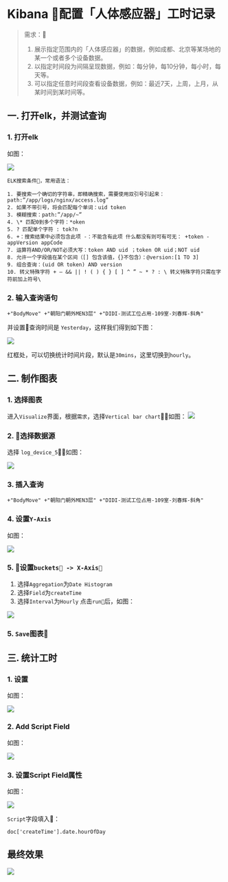 # Kibana 配置「人体感应器」工时记录

> 需求：
> 1. 展示指定范围内的「人体感应器」的数据，例如成都、北京等某场地的某一个或者多个设备数据。
> 2. 以指定时间段为间隔呈现数据，例如：每分钟，每10分钟，每小时，每天等。
> 3. 可以指定任意时间段查看设备数据，例如：最近7天，上周，上月，从某时间到某时间等。

## 一. 打开elk，并测试查询  

### 1. 打开elk 
如图：

![](2018-12-14-16-23-35.png)


```
ELK搜索条件，常用语法：

1. 要搜索一个确切的字符串，即精确搜索，需要使用双引号引起来：path:”/app/logs/nginx/access.log”
2. 如果不带引号，将会匹配每个单词：uid token
3. 模糊搜索：path:”/app/~”
4. \* 匹配0到多个字符：*oken
5. ? 匹配单个字符 : tok?n
6. +：搜索结果中必须包含此项 -：不能含有此项 什么都没有则可有可无： +token -appVersion appCode
7. 运算符AND/OR/NOT必须大写：token AND uid ；token OR uid；NOT uid
8. 允许一个字段值在某个区间（[] 包含该值，{}不包含）：@version:[1 TO 3]
9. 组合查询：(uid OR token) AND version
10. 转义特殊字符 + – && || ! ( ) { } [ ] ^ ” ~ * ? : \ 转义特殊字符只需在字符前加上符号\
```

### 2. 输入查询语句

```
+"BodyMove" +"朝阳门朝外MEN3层" +"DIDI-测试工位占用-109室-刘春辉-斜角"
```
并设置查询时间是 `Yesterday`，这样我们得到如下图： 

![](2018-12-14-17-25-57.png)

红框处，可以切换统计时间片段，默认是`30mins`，这里切换到`hourly`。

## 二. 制作图表

### 1. 选择图表

进入`Visualize`界面，根据`需求`，选择`Vertical bar chart`，如图：
![](2018-12-14-17-29-29.png)

### 2. 选择数据源

选择 `log_device_5`，如图：

![](2018-12-14-17-31-19.png)

### 3. 插入查询
```
+"BodyMove" +"朝阳门朝外MEN3层" +"DIDI-测试工位占用-109室-刘春辉-斜角"
```
### 4. 设置`Y-Axis`

如图：

![](2018-12-14-17-32-56.png)

### 5. 设置`buckets -> X-Axis`
1. 选择`Aggregation`为`Date Histogram`
2. 选择`Field`为`createTime`
3. 选择`Interval`为`Hourly`
点击`run`后，如图：

![](2018-12-14-17-35-06.png)

### 5. `Save`图表

## 三. 统计工时
### 1. 设置

如图：

![](2018-12-14-18-25-51.png)

### 2.  Add Script Field

如图：

![](2018-12-14-19-06-16.png)

### 3. 设置Script Field属性

如图：

![](2018-12-14-19-07-55.png)

`Script`字段填入：
```
doc['createTime'].date.hourOfDay
```

## 最终效果

![](2018-12-14-19-26-46.png)